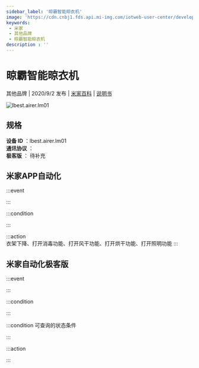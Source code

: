 ```yaml
---
sidebar_label: '晾霸智能晾衣机'
image: 'https://cdn.cnbj1.fds.api.mi-img.com/iotweb-user-center/developer_1679047651827AS29bGDS.png?GalaxyAccessKeyId=AKVGLQWBOVIRQ3XLEW&Expires=9223372036854775807&Signature=AUZtGZReWTapfVeCyuwEPn31BCE='
keywords: 
 - 米家
 - 其他品牌
 - 晾霸智能晾衣机
description : ''
---
```

# 晾霸智能晾衣机

其他品牌 | 2020/9/2 发布 | [米家百科](https://home.mi.com/webapp/content/baike/product/index.html?model=lbest.airer.lm01) | [说明书](https://home.mi.com/views/introduction.html?model=lbest.airer.lm01&region=cn)

![lbest.airer.lm01](https://cdn.cnbj1.fds.api.mi-img.com/iotweb-user-center/developer_1679047651827AS29bGDS.png?GalaxyAccessKeyId=AKVGLQWBOVIRQ3XLEW&Expires=9223372036854775807&Signature=AUZtGZReWTapfVeCyuwEPn31BCE=)

## 规格  
> 
**设备 ID** ：lbest.airer.lm01  
**通讯协议** ：  
**极客版**  ： 待补充 


## 米家APP自动化  

:::event  

:::

:::condition  

:::

:::action   
衣架下降、打开消毒功能、打开风干功能、打开烘干功能、打开照明功能
:::

## 米家自动化极客版  

:::event  

:::

:::condition  

:::

:::condition 可查询的状态条件  

:::

:::action  

:::

        

